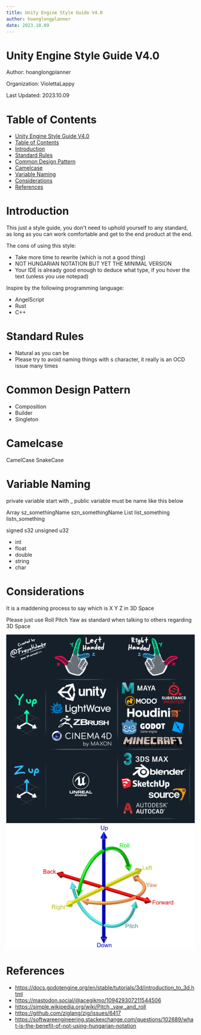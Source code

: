 ```yaml
---
title: Unity Engine Style Guide V4.0
author: hoanglongplanner
date: 2023.10.09
---
```


# Unity Engine Style Guide V4.0
Author: hoanglongplanner 

Organization: ViolettaLappy

Last Updated: 2023.10.09

# Table of Contents
- [Unity Engine Style Guide V4.0](#unity-engine-style-guide-v40)
- [Table of Contents](#table-of-contents)
- [Introduction](#introduction)
- [Standard Rules](#standard-rules)
- [Common Design Pattern](#common-design-pattern)
- [Camelcase](#camelcase)
- [Variable Naming](#variable-naming)
- [Considerations](#considerations)
- [References](#references)

# Introduction

This just a style guide, you don't need to uphold yourself to any standard, as long as you can work comfortable and get to the end product at the end.

The cons of using this style:
- Take more time to rewrite (which is not a good thing)
- NOT HUNGARIAN NOTATION BUT YET THE MINIMAL VERSION
- Your IDE is already good enough to deduce what type, if you hover the text (unless you use notepad)

Inspire by the following programming language:
- AngelScript
- Rust
- C++

# Standard Rules
- Natural as you can be
- Please try to avoid naming things with s character, it really is an OCD issue many times

# Common Design Pattern
- Composition
- Builder
- Singleton

# Camelcase
CamelCase
SnakeCase

# Variable Naming

private variable start with _
public variable must be name like this below

Array 
sz_somethingName
szn_somethingName
List 
list_something
listn_something

signed s32
unsigned u32

- int
- float
- double
- string
- char

# Considerations

It is a maddening process to say which is X Y Z in 3D Space

Please just use Roll Pitch Yaw as standard when talking to others regarding 3D Space

![Alt text](image/20231009-freyaholmer-3dcordinationchart.png)
![Alt text](image/20230910-sixdegreesoffreedom.jpg)

# References
- https://docs.godotengine.org/en/stable/tutorials/3d/introduction_to_3d.html
- https://mastodon.social/@acegikmo/109429307211544506
- https://simple.wikipedia.org/wiki/Pitch,_yaw,_and_roll
- https://github.com/ziglang/zig/issues/6417
- https://softwareengineering.stackexchange.com/questions/102689/what-is-the-benefit-of-not-using-hungarian-notation